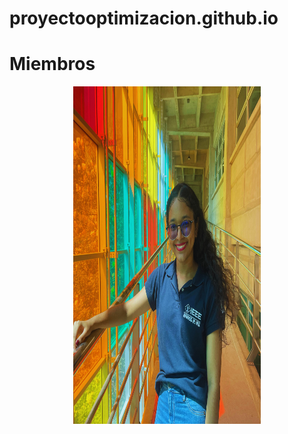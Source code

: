 # proyectooptimizacion.github.io

# Miembros 
<div align="center">
<img src="https://github.com/LCCastillo03/proyectooptimizacion.github.io/blob/2ddaf2fcbbd4254d4d7b817b03e0a643f482fead/FotoLena.png" width="300" height="540">
</div>
